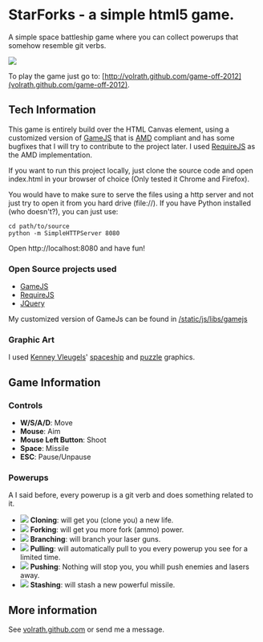 # StarForks - a simple html5 game.

A simple space battleship game where you can collect powerups that
somehow resemble git verbs.

<img src="https://raw.github.com/volrath/game-off-2012/master/static/images/powerups/screenshot.png" style="border:0;" />

To play the game just go to:
[http://volrath.github.com/game-off-2012](volrath.github.com/game-off-2012).

## Tech Information

This game is entirely build over the HTML Canvas element, using a customized
version of [GameJS](http://gamejs.org) that is
[AMD](http://wiki.commonjs.org/wiki/Modules/AsynchronousDefinition) compliant
and has some bugfixes that I will try to contribute to the project later. I used
[RequireJS](http://requirejs.org) as the AMD implementation.

If you want to run this project locally, just clone the source code and open
index.html in your browser of choice (Only tested it Chrome and Firefox).

You would have to make sure to serve the files using a http server and not just
try to open it from you hard drive (file://). If you have Python installed (who
doesn't?), you can just use:

    cd path/to/source
    python -m SimpleHTTPServer 8080

Open http://localhost:8080 and have fun!

### Open Source projects used

* [GameJS](http://gamejs.org)
* [RequireJS](http://requirejs.org)
* [JQuery](http://jquery.com)

My customized version of GameJs can be found in
[/static/js/libs/gamejs](https://github.com/volrath/game-off-2012/tree/master/static/js/libs/gamejs)

### Graphic Art

I used [Kenney Vleugels](http://www.kenney.nl)'
[spaceship](http://opengameart.org/content/space-shooter-art) and
[puzzle](http://opengameart.org/content/puzzle-game-art) graphics.

## Game Information

### Controls

* **W/S/A/D**: Move
* **Mouse**: Aim
* **Mouse Left Button**: Shoot
* **Space**: Missile
* **ESC**: Pause/Unpause

### Powerups

A I said before, every powerup is a git verb and does something related to it.

* <img src="https://raw.github.com/volrath/game-off-2012/master/static/images/powerups/cloning.png" style="border:0;" /> **Cloning**: will get you (clone you) a new life.
* <img src="https://raw.github.com/volrath/game-off-2012/master/static/images/powerups/forking.png" style="border:0;" /> **Forking**: will get you more fork (ammo) power.
* <img src="https://raw.github.com/volrath/game-off-2012/master/static/images/powerups/branching.png" style="border:0;" /> **Branching**: will branch your laser guns.
* <img src="https://raw.github.com/volrath/game-off-2012/master/static/images/powerups/pulling.png" style="border:0;" /> **Pulling**: will automatically pull to you every powerup you see for a limited time.
* <img src="https://raw.github.com/volrath/game-off-2012/master/static/images/powerups/pushing.png" style="border:0;" /> **Pushing**: Nothing will stop you, you whill push enemies and lasers away.
* <img src="https://raw.github.com/volrath/game-off-2012/master/static/images/powerups/stashing.png" style="border:0;" /> **Stashing**: will stash a new powerful missile.

## More information

See [volrath.github.com](http://volrath.github.com) or send me a message.
